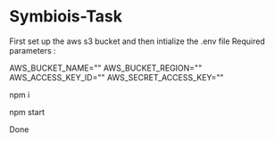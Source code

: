 # Symbiois-Task

First set up the aws s3 bucket and then intialize the .env file
Required parameters : 

AWS_BUCKET_NAME=""
AWS_BUCKET_REGION=""
AWS_ACCESS_KEY_ID=""
AWS_SECRET_ACCESS_KEY=""


npm i

npm start

Done
